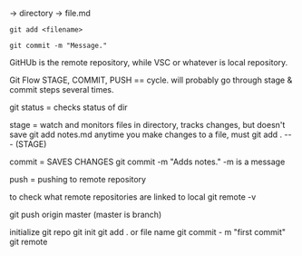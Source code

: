 
-> directory
    -> file.md

    git add <filename>

    git commit -m "Message."

GitHUb is the remote repository, while VSC or whatever is local repository.


Git Flow
    STAGE, COMMIT, PUSH == cycle. will probably go through stage & commit steps several times.



git status = checks status of dir


stage = watch and monitors files in directory, tracks changes, but doesn't save
    git add notes.md
    anytime you make changes to a file, must git add . --- (STAGE)

commit = SAVES CHANGES
    git commit -m "Adds notes."    -m is a message


push =  pushing to remote repository

to check what remote repositories are linked to local
    git remote -v

git push origin master (master is branch)

initialize git repo
    git init
    git add . or file name
    git commit - m "first commit"
    git remote